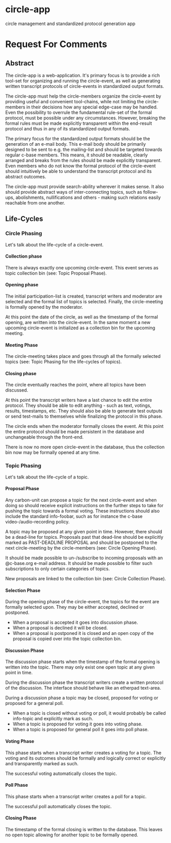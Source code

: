 circle-app
==========

circle management and standardized protocol generation app

Request For Comments
====================

## Abstract

The circle-app is a web-application. It's primary focus is to provide a rich tool-set for organizing and running the
circle-event, as well as generating written transcript protocols of circle-events in standardized output formats.

The circle-app must help the circle-members organize the circle-event by providing useful and convenient
tool-chains, while not limiting the circle-members in their decisions how any special edge-case may be handled. Even
the possibility to overrule the fundamental rule-set of the formal protocol, must be possible under any circumstances.
However, breaking the formal rules must be made explicitly transparent within the end-result protocol and thus in any of
its standardized output formats.

The primary focus for the standardized output formats should be the generation of an e-mail body. This e-mail body
should be primarily designed to be sent to e.g. the mailing-list and should be targeted towards regular c-base members.
This means, it should be readable, clearly arranged and breaks from the rules should be made explicitly transparent.
Even members who do not know the formal protocol of the circle-event should intuitively be able to understand the
transcript protocol and its abstract outcomes.

The circle-app must provide search-ability wherever it makes sense. It also should provide abstract ways of
inter-connecting topics, such as follow-ups, abolishments, nullifications and others - making such relations easily
reachable from one another.

## Life-Cycles

### Circle Phasing

Let's talk about the life-cycle of a circle-event.

#### Collection phase

There is always exactly one upcoming circle-event. This event serves as topic collection bin (see: Topic Proposal
Phase).

#### Opening phase

The initial participation-list is created, transcript writers and moderator are selected and the formal list of topics
is selected. Finally, the circle-meeting is formally opened by the moderator.

At this point the date of the circle, as well as the timestamp of the formal opening, are written into the circle-event.
In the same moment a new upcoming circle-event is initialized as a collection bin for the upcoming meeting.

#### Meeting Phase

The circle-meeting takes place and goes through all the formally selected topics (see: Topic Phasing for the
life-cycles of topics).

#### Closing phase

The circle eventually reaches the point, where all topics have been discussed.

At this point the transcript writers have a last chance to edit the entire protocol. They should be able to edit
anything - such as text, votings, results, timestamps, etc. They should also be able to generate test outputs or
send test-mails to themselves while finalizing the protocol in this phase.

The circle ends when the moderator formally closes the event. At this point the entire protocol should be made
persistent in the database and unchangeable through the front-end.

There is now no more open circle-event in the database, thus the collection bin now may be formally opened at any time.

### Topic Phasing

Let's talk about the life-cycle of a topic.

#### Proposal Phase

Any carbon-unit can propose a topic for the next circle-event and when doing so should receive explicit instructions on
the further steps to take for pushing the topic towards a formal voting. These instructions should also include the
standard info-foobar, such as for instance the c-base video-/audio-recording policy.

A topic may be proposed at any given point in time. However, there should be a dead-line for topics. Proposals past that
dead-line should be explicitly marked as PAST-DEADLINE PROPOSAL and should be postponed to the next circle-meeting by
the circle-members (see: Circle Opening Phase).

It should be made possible to un-/subscribe to incoming proposals with an @c-base.org e-mail address. It should be made
possible to filter such subscriptions to only certain categories of topics.

New proposals are linked to the collection bin (see: Circle Collection Phase).

#### Selection Phase

During the opening phase of the circle-event, the topics for the event are formally selected upon. They may be either
accepted, declined or postponed.

* When a proposal is accepted it goes into discussion phase.
* When a proposal is declined it will be closed.
* When a proposal is postponed it is closed and an open copy of the proposal is copied over into the topic collection
  bin.

#### Discussion Phase

The discussion phase starts when the timestamp of the formal opening is written into the topic. There may only exist
one open topic at any given point in time.

During the discussion phase the transcript writers create a written protocol of the discussion. The interface should
behave like an etherpad text-area.

During a discussion phase a topic may be closed, proposed for voting or proposed for a general poll.

* When a topic is closed without voting or poll, it would probably be called info-topic and explicitly mark as such.
* When a topic is proposed for voting it goes into voting phase.
* When a topic is proposed for general poll it goes into poll phase.

#### Voting Phase

This phase starts when a transcript writer creates a voting for a topic. The voting and its outcomes should be formally
and logically correct or explicitly and transparently marked as such.

The successful voting automatically closes the topic.

#### Poll Phase

This phase starts when a transcript writer creates a poll for a topic.

The successful poll automatically closes the topic.

#### Closing Phase

The timestamp of the formal closing is written to the database. This leaves no open topic allowing for another topic to
be formally opened.
